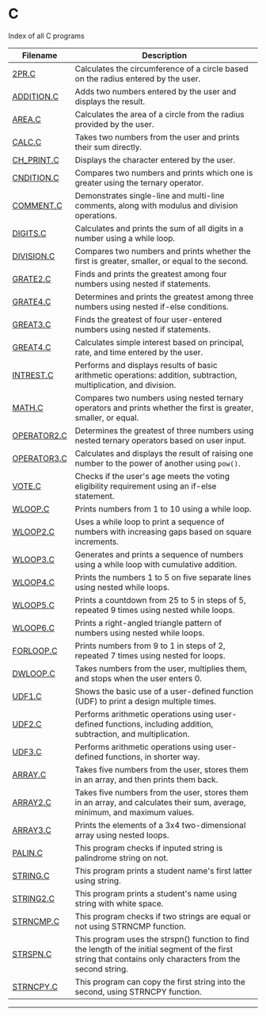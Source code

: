 # C
Index of all C programs


| Filename | Description |
| -------- | ----------- |
| [2PR.C](https://github.com/WorkofAditya/C/blob/main/2PR.C) | Calculates the circumference of a circle based on the radius entered by the user. |
| [ADDITION.C](https://github.com/WorkofAditya/C/blob/main/ADDITION.C) | Adds two numbers entered by the user and displays the result. |
| [AREA.C](https://github.com/WorkofAditya/C/blob/main/AREA.C) | Calculates the area of a circle from the radius provided by the user. |
| [CALC.C](https://github.com/WorkofAditya/C/blob/main/CALC.C) | Takes two numbers from the user and prints their sum directly. |
| [CH_PRINT.C](https://github.com/WorkofAditya/C/blob/main/CH_PRINT.C) | Displays the character entered by the user. |
| [CNDITION.C](https://github.com/WorkofAditya/C/blob/main/CNDITION.C) | Compares two numbers and prints which one is greater using the ternary operator. |
| [COMMENT.C](https://github.com/WorkofAditya/C/blob/main/COMMENT.C) | Demonstrates single-line and multi-line comments, along with modulus and division operations. |
| [DIGITS.C](https://github.com/WorkofAditya/C/blob/main/DIGITS.C) | Calculates and prints the sum of all digits in a number using a while loop. |
| [DIVISION.C](https://github.com/WorkofAditya/C/blob/main/DIVISION.C) | Compares two numbers and prints whether the first is greater, smaller, or equal to the second. |
| [GRATE2.C](https://github.com/WorkofAditya/C/blob/main/GRATE2.C) | Finds and prints the greatest among four numbers using nested if statements. |
| [GRATE4.C](https://github.com/WorkofAditya/C/blob/main/GRATE4.C) | Determines and prints the greatest among three numbers using nested if-else conditions. |
| [GREAT3.C](https://github.com/WorkofAditya/C/blob/main/GREAT3.C) | Finds the greatest of four user-entered numbers using nested if statements. |
| [GREAT4.C](https://github.com/WorkofAditya/C/blob/main/GREAT4.C) | Calculates simple interest based on principal, rate, and time entered by the user. |
| [INTREST.C](https://github.com/WorkofAditya/C/blob/main/INTREST.C) | Performs and displays results of basic arithmetic operations: addition, subtraction, multiplication, and division.|
| [MATH.C](https://github.com/WorkofAditya/C/blob/main/MATH.C) | Compares two numbers using nested ternary operators and prints whether the first is greater, smaller, or equal. |
| [OPERATOR2.C](https://github.com/WorkofAditya/C/blob/main/OPERATOR2.C) | Determines the greatest of three numbers using nested ternary operators based on user input. |
| [OPERATOR3.C](https://github.com/WorkofAditya/C/blob/main/OPERATOR3.C) | Calculates and displays the result of raising one number to the power of another using `pow()`. |
| [VOTE.C](https://github.com/WorkofAditya/C/blob/main/VOTE.C) | Checks if the user's age meets the voting eligibility requirement using an if-else statement. |
| [WLOOP.C](https://github.com/WorkofAditya/C/blob/main/WLOOP.C) | Prints numbers from 1 to 10 using a while loop. |
| [WLOOP2.C](https://github.com/WorkofAditya/C/blob/main/WLOOP2.C) | Uses a while loop to print a sequence of numbers with increasing gaps based on square increments. |
| [WLOOP3.C](https://github.com/WorkofAditya/C/blob/main/WLOOP3.C) | Generates and prints a sequence of numbers using a while loop with cumulative addition. |
| [WLOOP4.C](https://github.com/WorkofAditya/C/blob/main/WLOOP4.C) | Prints the numbers 1 to 5 on five separate lines using nested while loops. |
| [WLOOP5.C](https://github.com/WorkofAditya/C/blob/main/WLOOP5.C) | Prints a countdown from 25 to 5 in steps of 5, repeated 9 times using nested while loops. |
| [WLOOP6.C](https://github.com/WorkofAditya/C/blob/main/WLOOP6.C) | Prints a right-angled triangle pattern of numbers using nested while loops. |
| [FORLOOP.C](https://github.com/WorkofAditya/C/blob/main/FORLOOP.C) | Prints numbers from 9 to 1 in steps of 2, repeated 7 times using nested for loops. |
| [DWLOOP.C](https://github.com/WorkofAditya/C/blob/main/DWLOOP.C) | Takes numbers from the user, multiplies them, and stops when the user enters 0. |
| [UDF1.C](https://github.com/WorkofAditya/C/blob/main/UDF1.C) | Shows the basic use of a user-defined function (UDF) to print a design multiple times. |
| [UDF2.C](https://github.com/WorkofAditya/C/blob/main/UDF2.C) | Performs arithmetic operations using user-defined functions, including addition, subtraction, and multiplication. |
| [UDF3.C](https://github.com/WorkofAditya/C/blob/main/UDF3.C) | Performs arithmetic operations using user-defined functions, in shorter way. |
| [ARRAY.C](https://github.com/WorkofAditya/C/blob/main/ARRAY.C) | Takes five numbers from the user, stores them in an array, and then prints them back. |
| [ARRAY2.C](https://github.com/WorkofAditya/C/blob/main/ARRAY2.C) | Takes five numbers from the user, stores them in an array, and calculates their sum, average, minimum, and maximum values. |
| [ARRAY3.C](https://github.com/WorkofAditya/C/blob/main/ARRAY3.C) | Prints the elements of a 3x4 two-dimensional array using nested loops. |
| [PALIN.C](https://github.com/WorkofAditya/C/blob/main/PALIN.C) | This program checks if inputed string is palindrome string on not. |
| [STRING.C](https://github.com/WorkofAditya/C/blob/main/STRING.C) | This program prints a student name's first latter using string. |
| [STRING2.C](https://github.com/WorkofAditya/C/blob/main/STRING2.C) | This program prints a student's name using string with white space. |
| [STRNCMP.C](https://github.com/WorkofAditya/C/blob/main/STRNCMP.C) | This program checks if two strings are equal or not using STRNCMP function. |
| [STRSPN.C](https://github.com/WorkofAditya/C/blob/main/STRSPN.C) | This program uses the strspn() function to find the length of the initial segment of the first string that contains only characters from the second string. |
| [STRNCPY.C](https://github.com/WorkofAditya/C/blob/main/STRNCPY.C) | This program can copy the first string into the second, using STRNCPY function. |
---

